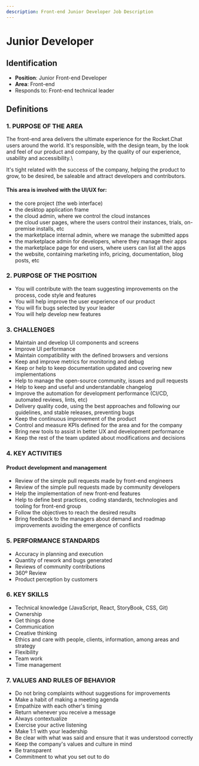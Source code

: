 ```yaml
---
description: Front-end Junior Developer Job Description
---
```


# Junior Developer

## Identification

* **Position**: Junior Front-end Developer
* **Area**: Front-end
* Responds to: Front-end technical leader

## Definitions

### 1. PURPOSE OF THE AREA

The front-end area delivers the ultimate experience for the Rocket.Chat users around the world. It's responsible, with the design team, by the look and feel of our product and company, by the quality of our experience, usability and accessibility.\

It's tight related with the success of the company, helping the product to grow, to be desired, be saleable and attract developers and contributors.

#### This area is involved with the UI/UX for:

* the core project \(the web interface\)
* the desktop application frame
* the cloud admin, where we control the cloud instances
* the cloud user pages, where the users control their instances, trials, on-premise installs, etc
* the marketplace internal admin, where we manage the submitted apps
* the marketplace admin for developers, where they manage their apps
* the marketplace page for end users, where users can list all the apps
* the website, containing marketing info, pricing, documentation, blog posts, etc

### 2. PURPOSE OF THE POSITION

* You will contribute with the team suggesting improvements on the process, code style and features
* You will help improve the user experience of our product
* You will fix bugs selected by your leader
* You will help develop new features

### 3. CHALLENGES

* Maintain and develop UI components and screens
* Improve UI performance
* Maintain compatibility with the defined browsers and versions
* Keep and improve metrics for monitoring and debug
* Keep or help to keep documentation updated and covering new implementations
* Help to manage the open-source community, issues and pull requests
* Help to keep and useful and understandable changelog
* Improve the automation for development performance \(CI/CD, automated reviews, lints, etc\)
* Delivery quality code, using the best approaches and following our guidelines, and stable releases, preventing bugs
* Keep the continuous improvement of the product
* Control and measure KPIs defined for the area and for the company
* Bring new tools to assist in better UX and development performance
* Keep the rest of the team updated about modifications and decisions

### 4. KEY ACTIVITIES

#### Product development and management

* Review of the simple pull requests made by front-end engineers
* Review of the simple pull requests made by community developers
* Help the implementation of new front-end features
* Help to define best practices, coding standards, technologies and tooling for front-end group
* Follow the objectives to reach the desired results
* Bring feedback to the managers about demand and roadmap improvements avoiding the emergence of conflicts

### 5. PERFORMANCE STANDARDS

* Accuracy in planning and execution
* Quantity of rework and bugs generated
* Reviews of community contributions
* 360º Review
* Product perception by customers

### 6. KEY SKILLS

* Technical knowledge \(JavaScript, React, StoryBook, CSS, Git\)
* Ownership
* Get things done
* Communication
* Creative thinking
* Ethics and care with people, clients, information, among areas and strategy
* Flexibility
* Team work
* Time management

### 7. VALUES AND RULES OF BEHAVIOR

* Do not bring complaints without suggestions for improvements
* Make a habit of making a meeting agenda
* Empathize with each other's timing
* Return whenever you receive a message
* Always contextualize
* Exercise your active listening
* Make 1:1 with your leadership
* Be clear with what was said and ensure that it was understood correctly
* Keep the company's values and culture in mind
* Be transparent
* Commitment to what you set out to do

